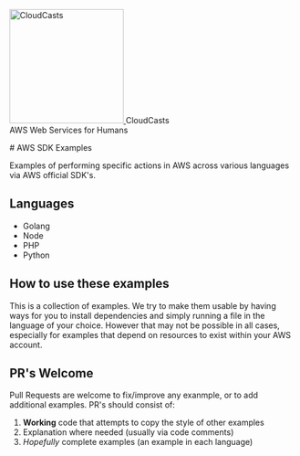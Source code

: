 <p>
    <a href="https://cloudcasts.io" target="_blank">
      <img alt="CloudCasts" width="200" src="https://cloudcasts.io/logo.svg">
    </a> CloudCasts<br>
    AWS Web Services for Humans
</p>
# AWS SDK Examples

Examples of performing specific actions in AWS across various languages via AWS official SDK's.

## Languages

* Golang
* Node
* PHP
* Python

## How to use these examples

This is a collection of examples. We try to make them usable by having ways for you to install dependencies and simply running a file in the language of your choice. However that may not be possible in all cases, especially for examples that depend on resources to exist within your AWS account.

## PR's Welcome

Pull Requests are welcome to fix/improve any exanmple, or to add additional examples. PR's should consist of:

1. **Working** code that attempts to copy the style of other examples
2. Explanation where needed (usually via code comments)
3. *Hopefully* complete examples (an example in each language)